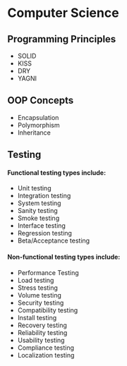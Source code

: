 # Computer Science

## Programming Principles
- SOLID
- KISS
- DRY
- YAGNI

## OOP Concepts
- Encapsulation
- Polymorphism
- Inheritance

## Testing

#### Functional testing types include:

- Unit testing
- Integration testing
- System testing
- Sanity testing
- Smoke testing
- Interface testing
- Regression testing
- Beta/Acceptance testing

#### Non-functional testing types include:

- Performance Testing
- Load testing
- Stress testing
- Volume testing
- Security testing
- Compatibility testing
- Install testing
- Recovery testing
- Reliability testing
- Usability testing
- Compliance testing
- Localization testing
